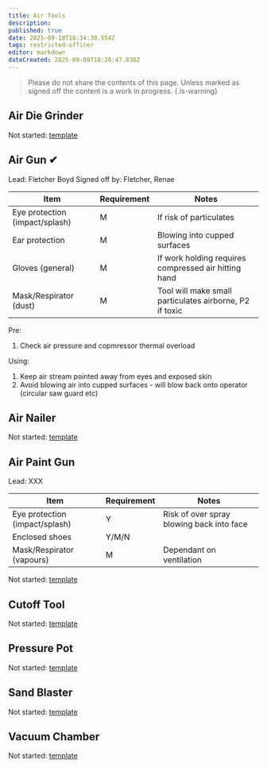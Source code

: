 ```yaml
---
title: Air Tools
description: 
published: true
date: 2025-09-10T16:34:30.554Z
tags: restricted-officer
editor: markdown
dateCreated: 2025-09-09T18:26:47.830Z
---
```


> Please do not share the contents of this page.
> Unless marked as signed off the content is a work in progress.
{.is-warning}

## Air Die Grinder

Not started: [template](/docs/tool_inductions/guide#template)

## Air Gun ✔

Lead: Fletcher Boyd
Signed off by: Fletcher, Renae

| Item  | Requirement | Notes  |
| - | - | - |
| Eye protection (impact/splash) | M | If risk of particulates |
| Ear protection                 | M | Blowing into cupped surfaces |
| Gloves (general)               | M | If work holding requires compressed air hitting hand |
| Mask/Respirator (dust)         | M | Tool will make small particulates airborne, P2 if toxic |

Pre:

1. Check air pressure and copmressor thermal overload

Using:

1. Keep air stream pointed away from eyes and exposed skin
1. Avoid blowing air into cupped surfaces - will blow back onto operator (circular saw guard etc)

## Air Nailer

Not started: [template](/docs/tool_inductions/guide#template)

## Air Paint Gun

Lead: XXX

| Item  | Requirement | Notes  |
| - | - | - |
| Eye protection (impact/splash) | Y | Risk of over spray blowing back into face |
| Enclosed shoes                 | Y/M/N |  |
| Mask/Respirator (vapours)      | M | Dependant on ventilation |

Not started: [template](/docs/tool_inductions/guide#template)

## Cutoff Tool

Not started: [template](/docs/tool_inductions/guide#template)

## Pressure Pot

Not started: [template](/docs/tool_inductions/guide#template)

## Sand Blaster

Not started: [template](/docs/tool_inductions/guide#template)

## Vacuum Chamber

Not started: [template](/docs/tool_inductions/guide#template)
